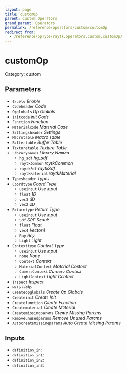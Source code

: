 ```yaml
---
layout: page
title: customOp
parent: Custom Operators
grand_parent: Operators
permalink: /reference/operators/custom/customOp
redirect_from:
  - /reference/opType/raytk.operators.custom.customOp/
---
```


# customOp

Category: custom



## Parameters

* `Enable` *Enable*
* `Codeheader` *Code*
* `Opglobals` *Op Globals*
* `Initcode` *Init Code*
* `Function` *Function*
* `Materialcode` *Material Code*
* `Settingsheader` *Settings*
* `Macrotable` *Macro Table*
* `Buffertable` *Buffer Table*
* `Texturetable` *Texture Table*
* `Librarynames` *Library Names*
  * `hg_sdf` *hg_sdf*
  * `raytkCommon` *raytkCommon*
  * `raytkSdf` *raytkSdf*
  * `raytkMaterial` *raytkMaterial*
* `Typesheader` *Types*
* `Coordtype` *Coord Type*
  * `useinput` *Use Input*
  * `float` *1D*
  * `vec3` *3D*
  * `vec2` *2D*
* `Returntype` *Return Type*
  * `useinput` *Use Input*
  * `Sdf` *SDF Result*
  * `float` *Float*
  * `vec4` *Vector4*
  * `Ray` *Ray*
  * `Light` *Light*
* `Contexttype` *Context Type*
  * `useinput` *Use Input*
  * `none` *None*
  * `Context` *Context*
  * `MaterialContext` *Material Context*
  * `CameraContext` *Camera Context*
  * `LightContext` *Light Context*
* `Inspect` *Inspect*
* `Help` *Help*
* `Createopglobals` *Create Op Globals*
* `Createinit` *Create Init*
* `Createfunction` *Create Function*
* `Creatematerial` *Create Material*
* `Createmissingparams` *Create Missing Params*
* `Removeunusedparams` *Remove Unused Params*
* `Autocreatemissingparams` *Auto Create Missing Params*

## Inputs

* `definition_in`: 
* `definition_in1`: 
* `definition_in2`: 
* `definition_in3`: 